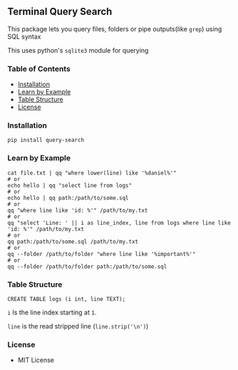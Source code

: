 ## Terminal Query Search

This package lets you query files, folders or pipe outputs(like `grep`) using SQL syntax

This uses python's `sqlite3` module for querying

### Table of Contents
- [Installation](#installation) <!-- - [Quick Start](#quick-start) -->
- [Learn by Example](#learn-by-example) 
- [Table Structure](#table-structure)
- [License](#license)

### Installation

`pip install query-search`

### Learn by Example

```shell
cat file.txt | qq "where lower(line) like '%daniel%'"
# or
echo hello | qq "select line from logs"
# or
echo hello | qq path:/path/to/some.sql
# or
qq "where line like 'id: %'" /path/to/my.txt
# or 
qq "select 'Line: ' || i as line_index, line from logs where line like 'id: %'" /path/to/my.txt
# or 
qq path:/path/to/some.sql /path/to/my.txt
# or
qq --folder /path/to/folder "where line like '%important%'"
# or
qq --folder /path/to/folder path:/path/to/some.sql
```

### Table Structure

`CREATE TABLE logs (i int, line TEXT);`

`i` Is the line index starting at `1`.

`line` is the read stripped line (`line.strip('\n')`)

<!--
### Replace Tool

A `qq replace` command was added because I often find myself 
wanting to replace a string like `#some_value = 'on'` to `some_value = 'off'`.

##### Example Usage

File Content:
```text
Hi kitty
```
Usage: `cat file.txt | qq replace "Hi" "Bye"`

Console Output:
```text
Bye kitty
```


*Note: if you are replacing a config file you may need to output into a temporary file as shell redirection truncates the output file before reading the input file. e.g.*
```bash
cat /etc/.../postgresql.conf | qq replace "#key = val" "key = val2" > ./postgresql.conf; cat ./postgresql.conf > /etc/.../postgresql.conf;rm ./postgresql.conf
```
-->
### License
* MIT License